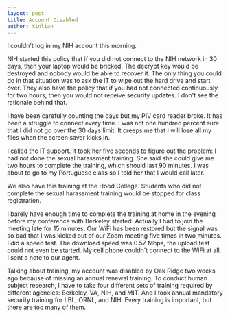 ```yaml
---
layout: post
title: Account Disabled
author: Xinlian
---
```


I couldn't log in my NIH account this morning.

NIH started this policy that if you did not connect to the NIH network in 30 days, then your laptop would be bricked.  The decrypt key would be destroyed and nobody would be able to recover it.  The only thing you could do in that situation was to ask the IT to wipe out the hard drive and start over.  They also have the policy that if you had not connected continuously for two hours, then you would not receive security updates.  I don't see the rationale behind that.

I have been carefully counting the days but my PIV card reader broke.  It has been a struggle to connect every time.  I was not one hundred percent sure that I did not go over the 30 days limit.  It creeps me that I will lose all my files when the screen saver kicks in.

I called the IT support.  It took her five seconds to figure out the problem: I had not done the sexual harassment training.  She said she could give me two hours to complete the training, which should last 90 minutes.  I was about to go to my Portuguese class so I told her that I would call later.

We also have this training at the Hood College.  Students who did not complete the sexual harassment training would be stopped for class registration.

I barely have enough time to complete the training at home in the evening before my conference with Berkeley started.  Actually I had to join the meeting late for 15 minutes.  Our WiFi has been restored but the signal was so bad that I was kicked out of our Zoom meeting five times in two minutes.  I did a speed test.  The download speed was 0.57 Mbps, the upload test could not even be started.  My cell phone couldn't connect to the WiFi at all.  I sent a note to our agent.

Talking about training, my account was disabled by Oak Ridge two weeks ago because of missing an annual renewal training.  To conduct human subject research, I have to take four different sets of training required by different agencies: Berkeley, VA, NIH, and MIT.  And I took annual mandatory security training for LBL, ORNL, and NIH.  Every training is important, but there are too many of them.
